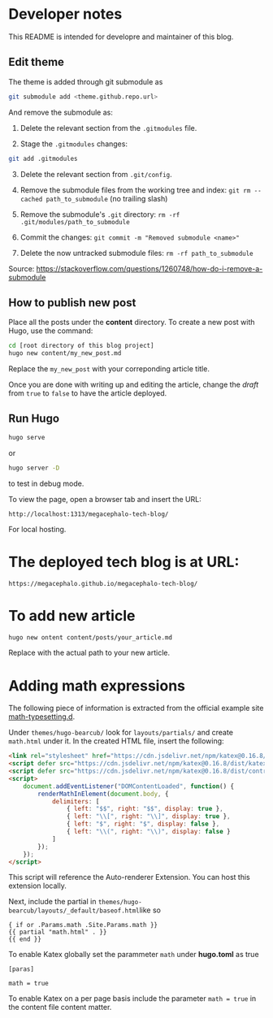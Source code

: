 # Developer notes

This README is intended for developre and maintainer of this blog.

## Edit theme

The theme is added through git submodule as

```bash
git submodule add <theme.github.repo.url>
```

And remove the submodule as:

1. Delete the relevant section from the `.gitmodules` file.

2. Stage the `.gitmodules` changes:

```bash
git add .gitmodules
```

3. Delete the relevant section from `.git/config`.

4. Remove the submodule files from the working tree and index:
`git rm --cached path_to_submodule` (no trailing slash)

5. Remove the submodule's `.git` directory:
`rm -rf .git/modules/path_to_submodule`

6. Commit the changes:
`git commit -m "Removed submodule <name>"`

7. Delete the now untracked submodule files:
`rm -rf path_to_submodule`

Source: https://stackoverflow.com/questions/1260748/how-do-i-remove-a-submodule



## How to publish new post

Place all the posts under the **content** directory. To create a new post with Hugo, use the command:

```bash
cd [root directory of this blog project]
hugo new content/my_new_post.md
```
Replace the `my_new_post` with your correponding article title.

Once you are done with writing up and editing the article, change the *draft* from `true` to `false` to have the article deployed.

## Run Hugo

```bash
hugo serve
```
or 
```bash
hugo server -D
```
to test in debug mode.

To view the page,  open a browser tab and insert the URL:

```
http://localhost:1313/megacephalo-tech-blog/
```

For local hosting.

# The deployed tech blog is at URL:

```
https://megacephalo.github.io/megacephalo-tech-blog/
```

# To add new article

```bash
hugo new ontent content/posts/your_article.md
```

Replace with the actual path to your new article.

# Adding math expressions

The following piece of information is extracted from the official example site [math-typesetting.d](https://github.com/clente/hugo-bearcub/blob/main/exampleSite/content/blog/math-typesetting.md).

Under `themes/hugo-bearcub/` look for `layouts/partials/` and create `math.html` under it. In the created HTML file, insert the following:

```html
<link rel="stylesheet" href="https://cdn.jsdelivr.net/npm/katex@0.16.8/dist/katex.min.css">
<script defer src="https://cdn.jsdelivr.net/npm/katex@0.16.8/dist/katex.min.js"></script>
<script defer src="https://cdn.jsdelivr.net/npm/katex@0.16.8/dist/contrib/auto-render.min.js"></script>
<script>
    document.addEventListener("DOMContentLoaded", function() {
        renderMathInElement(document.body, {
            delimiters: [
                { left: "$$", right: "$$", display: true },
                { left: "\\[", right: "\\]", display: true },
                { left: "$", right: "$", display: false },
                { left: "\\(", right: "\\)", display: false }
            ]
        });
    });
</script>
```

This script will reference the Auto-renderer Extension. You can host this extension locally.

Next, include the partial in `themes/hugo-bearcub/layouts/_default/baseof.html`like so
```
{ if or .Params.math .Site.Params.math }}
{{ partial "math.html" . }}
{{ end }}
```
To enable Katex globally set the parammeter `math` under __hugo.toml__ as true

```
[paras]

math = true
```

To enable Katex on a per page basis include the parameter `math = true` in the content file content matter.


